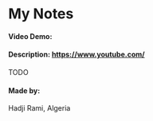 # My Notes
#### Video Demo:  <URL HERE>
#### Description: https://www.youtube.com/
TODO

  #### Made by:
  
  Hadji Rami, Algeria
